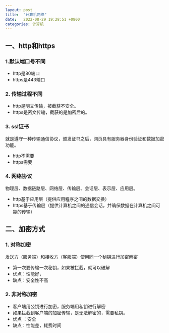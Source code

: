 ```yaml
---
layout: post
title:  "计算机网络"
date:   2022-08-29 19:28:51 +0800
categories: 计算机
---
```


## 一、http和https

### 1.默认端口号不同 

+ http是80端口
+ https是443端口

###  2. 传输过程不同

+  http是明文传输，被截获不安全。
+ https是密文传输，截获的是加密后的。

### 3. ssl证书

就是遵守一种传输通信协议，颁发证书之后，网页具有服务器身份验证和数据加密功能。

+ http不需要
+ https需要

### 4. 网络协议

物理层、数据链路层、网络层、传输层、会话层、表示层、应用层。

+ http基于应用层（提供应用程序之间的数据交换）
+ https基于传输层（提供计算机之间的通信会话，并确保数据在计算机之间可靠的传输）

## 二、加密方式

### 1. 对称加密

发送方（服务端）和接收方（客服端）使用同一个秘钥进行加密解密

+ 第一次要传输一次秘钥，如果被拦截，就可以破解
+ 优点：性能好，
+ 缺点：安全性不高

### 2. 非对称加密

+ 客户端用公钥进行加密，服务端用私钥进行解密
+ 如果拦截到客户端的加密传输，是无法解密的，需要私钥。
+ 优点 ：安全
+ 缺点：性能差，耗费时间



